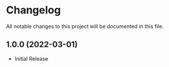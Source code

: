 # Changelog
All notable changes to this project will be documented in this file.

## 1.0.0 (2022-03-01)

* Initial Release